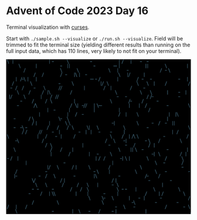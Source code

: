 # Advent of Code 2023 Day 16

Terminal visualization with [curses](https://docs.python.org/3/howto/curses.html).

Start with `./sample.sh --visualize` or `./run.sh --visualize`. Field will be
trimmed to fit the terminal size (yielding different results than running on the
full input data, which has 110 lines, very likely to not fit on your terminal).

![Day 16 visualization](viz/day16.gif)
